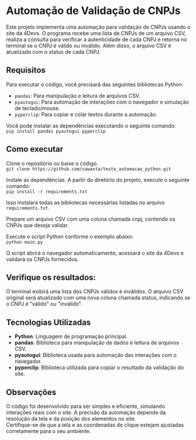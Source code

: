 # Automação de Validação de CNPJs

Este projeto implementa uma automação para validação de CNPJs usando o site da 4Devs. O programa recebe uma lista de CNPJs de um arquivo CSV, realiza a consulta para verificar a autenticidade de cada CNPJ e retorna no terminal se o CNPJ é válido ou inválido. Além disso, o arquivo CSV é atualizado com o status de cada CNPJ.

## Requisitos

Para executar o código, você precisará das seguintes bibliotecas Python:

- `pandas`: Para manipulação e leitura de arquivos CSV.
- `pyautogui`: Para automação de interações com o navegador e simulação de teclado/mouse.
- `pyperclip`: Para copiar e colar textos durante a automação.

Você pode instalar as dependências executando o seguinte comando:
<br>`
pip install pandas pyautogui pyperclip
`
## Como executar
Clone o repositório ou baixe o código.
<br>`
git clone https://github.com/sawaxta/teste_automacao_python.git
`

Instale as dependências. A partir do diretório do projeto, execute o seguinte comando:
<br>`
pip install -r requirements.txt
`

Isso instalará todas as bibliotecas necessárias listadas no arquivo `requirements.txt.`

Prepare um arquivo CSV com uma coluna chamada cnpj, contendo os CNPJs que deseja validar.

Execute o script Python conforme o exemplo abaixo:
<br>`
python main.py
`

O script abrirá o navegador automaticamente, acessará o site da 4Devs e validará os CNPJs fornecidos.

## Verifique os resultados:
O terminal exibirá uma lista dos CNPJs válidos e inválidos.
O arquivo CSV original será atualizado com uma nova coluna chamada status, indicando se o CNPJ é "válido" ou "inválido".

## Tecnologias Utilizadas

- **Python**: Linguagem de programação principal.  
- **pandas**: Biblioteca para manipulação de dados e leitura de arquivos CSV.  
- **pyautogui**: Biblioteca usada para automação das interações com o navegador.  
- **pyperclip**: Biblioteca utilizada para copiar o resultado da validação do site.

## Observações

O código foi desenvolvido para ser simples e eficiente, simulando interações reais com o site. A precisão da automação depende da resolução da tela e da posição dos elementos no site.  
Certifique-se de que a tela e as coordenadas de clique estejam ajustadas corretamente para o seu ambiente.

